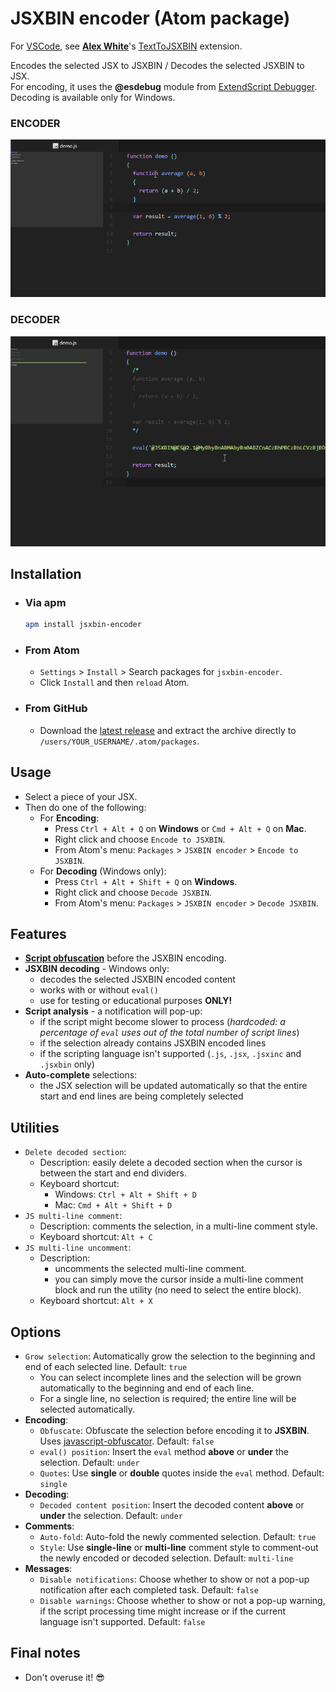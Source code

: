 # JSXBIN encoder (Atom package)
For [VSCode](https://code.visualstudio.com), see [**Alex White**](https://github.com/axwt)'s [TextToJSXBIN](https://github.com/axwt/texttojsxbin) extension.

Encodes the selected JSX to JSXBIN / Decodes the selected JSXBIN to JSX.<br/>
For encoding, it uses the **@esdebug** module from [ExtendScript Debugger](https://marketplace.visualstudio.com/items?itemName=Adobe.extendscript-debug).<br/>
Decoding is available only for Windows.

### **ENCODER**<br/>
![jsxbin-encoder demo encoding](https://github.com/alexmunteanu/jsxbin-encoder/blob/master/images/demo_encoding.gif?raw=true)

### **DECODER**<br/>
![jsxbin-encoder demo decoding](https://github.com/alexmunteanu/jsxbin-encoder/blob/master/images/demo_decoding.gif?raw=true)

## Installation
- ### Via **apm**
  ```sh
  apm install jsxbin-encoder
  ```
- ### From **Atom**
  - `Settings` > `Install` > Search packages for `jsxbin-encoder`.
  - Click `Install` and then `reload` Atom.
- ### From **GitHub**
  - Download the [latest release](https://github.com/alexmunteanu/jsxbin-encoder/releases/latest) and extract the archive directly to `/users/YOUR_USERNAME/.atom/packages`.

## Usage
- Select a piece of your JSX.
- Then do one of the following:
  - For **Encoding**:
    - Press `Ctrl + Alt + Q` on **Windows** or `Cmd + Alt + Q` on **Mac**.
    - Right click and choose `Encode to JSXBIN`.
    - From Atom's menu: `Packages` > `JSXBIN encoder` > `Encode to JSXBIN`.
  - For **Decoding** (Windows only):
    - Press `Ctrl + Alt + Shift + Q` on **Windows**.
    - Right click and choose `Decode JSXBIN`.
    - From Atom's menu: `Packages` > `JSXBIN encoder` > `Decode JSXBIN`.

## Features
- [**Script obfuscation**](https://github.com/javascript-obfuscator/javascript-obfuscator) before the JSXBIN encoding.
- **JSXBIN decoding** - Windows only:
  - decodes the selected JSXBIN encoded content
  - works with or without `eval()`
  - use for testing or educational purposes **ONLY!**
- **Script analysis** - a notification will pop-up:
  - if the script might become slower to process (_hardcoded: a percentage of `eval` uses out of the total number of script lines_)
  - if the selection already contains JSXBIN encoded lines
  - if the scripting language isn't supported (`.js`, `.jsx`, `.jsxinc` and `.jsxbin` only)
- **Auto-complete** selections:
  - the JSX selection will be updated automatically so that the entire start and end lines are being completely selected

## Utilities
- `Delete decoded section`:
  - Description: easily delete a decoded section when the cursor is between the start and end dividers.
  - Keyboard shortcut:
    - Windows: `Ctrl + Alt + Shift + D`
    - Mac: `Cmd + Alt + Shift + D`
- `JS multi-line comment`:
  - Description: comments the selection, in a multi-line comment style.
  - Keyboard shortcut: `Alt + C`
- `JS multi-line uncomment`:
  - Description:
    - uncomments the selected multi-line comment.
    - you can simply move the cursor inside a multi-line comment block and run the utility (no need to select the entire block).
  - Keyboard shortcut: `Alt + X`

## Options
- `Grow selection`: Automatically grow the selection to the beginning and end of each selected line. Default: `true`
  - You can select incomplete lines and the selection will be grown automatically to the beginning and end of each line.
  - For a single line, no selection is required; the entire line will be selected automatically.
- **Encoding**:
  - `Obfuscate`: Obfuscate the selection before encoding it to **JSXBIN**. Uses [javascript-obfuscator](https://github.com/javascript-obfuscator/javascript-obfuscator). Default: `false`
  - `eval() position`: Insert the `eval` method **above** or **under** the selection. Default: `under`
  - `Quotes`: Use **single** or **double** quotes inside the `eval` method. Default: `single`
- **Decoding**:
  - `Decoded content position`: Insert the decoded content **above** or **under** the selection. Default: `under`
- **Comments**:
  - `Auto-fold`: Auto-fold the newly commented selection. Default: `true`
  - `Style`: Use **single-line** or **multi-line** comment style to comment-out the newly encoded or decoded selection. Default: `multi-line`
- **Messages**:
  - `Disable notifications`: Choose whether to show or not a pop-up notification after each completed task. Default: `false`
  - `Disable warnings`: Choose whether to show or not a pop-up warning, if the script processing time might increase or if the current language isn\'t supported. Default: `false`

## Final notes
- Don't overuse it! 😎
